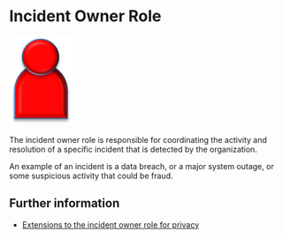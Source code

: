 <!-- SPDX-License-Identifier: Apache-2.0 -->

# Incident Owner Role

![Icon](incident-owner-role.png)

The incident owner role is responsible for coordinating the activity and resolution
of a specific incident that is detected by the organization.

An example of an incident is a data breach, or a major system outage,
or some suspicious activity that could be fraud.

## Further information

* [Extensions to the incident owner role for privacy](../../data-privacy-pack/role-extensions-for-privacy.md)